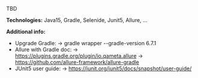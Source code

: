 TBD

**Technologies:**
Java15, Gradle, Selenide, Junit5, Allure, ...

**Additional info:**
* Upgrade Gradle:
        -> gradle wrapper --gradle-version 6.7.1
* Allure with Gradle doc:
        -> https://plugins.gradle.org/plugin/io.qameta.allure 
        -> https://github.com/allure-framework/allure-gradle
* JUnit5 user guide: 
        -> https://junit.org/junit5/docs/snapshot/user-guide/